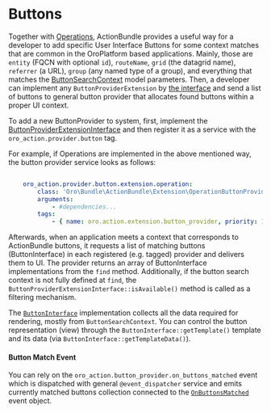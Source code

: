 # Buttons

Together with [Operations](./operations.md), ActionBundle provides a useful way for a developer to add specific User Interface Buttons for some context matches that are common in the OroPlatform based applications.
Mainly, those are `entity` (FQCN with optional `id`), `routeName`, `grid` (the datagrid name), `referrer` (a URL), `group` (any named type of a group), and everything that matches the [ButtonSearchContext](../../Button/ButtonSearchContext.php) model parameters.
Then, a developer can implement any `ButtonProviderExtension` by [the interface](../../Extension/ButtonProviderExtensionInterface.php) and send a list of buttons
 to general button provider that allocates found buttons within a proper UI context.

To add a new ButtonProvider to system, first, implement the [ButtonProviderExtensionInterface](../../Extension/ButtonProviderExtensionInterface.php) and then register it as a service with the `oro_action.provider.button` tag. 

For example, if Operations are implemented in the above mentioned way, the button provider service looks as follows:
```YAML

    oro_action.provider.button.extension.operation:
        class: 'Oro\Bundle\ActionBundle\Extension\OperationButtonProviderExtension'
        arguments: 
            - #dependencies...
        tags:
            - { name: oro.action.extension.button_provider, priority: 100 } #<- register/inject extension via tag

```

Afterwards, when an application meets a context that corresponds to ActionBundle buttons, it requests a list of matching buttons (ButtonInterface) in each registered (e.g. tagged) provider and delivers them to UI.
The provider returns an array of ButtonInterface implementations from the `find` method.
Additionally, if the button search context is not fully defined at `find`, the `ButtonProviderExtensionInterface::isAvailable()` method is called as a filtering mechanism.

The [`ButtonInterface`](../../Button/ButtonInterface.php) implementation collects all the data required for rendering, mostly from `ButtonSearchContext`.
You can control the button representation (view) through the `ButtonInterface::getTemplate()` template and its data (via `ButtonInterface::getTemplateData()`). 

#### Button Match Event

You can rely on the `oro_action.button_provider.on_buttons_matched` event which is dispatched with general `@event_dispatcher` service and emits currently matched buttons collection connected to the [`OnButtonsMatched`](../../Provider/Event/OnButtonsMatched.php) event object.
